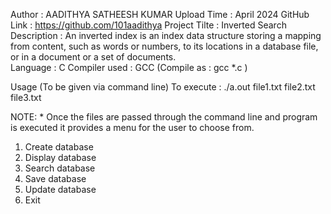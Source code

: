 Author : AADITHYA SATHEESH KUMAR 
Upload Time : April 2024 
GitHub Link : https://github.com/101aadithya 
Project Tilte : Inverted Search 
Description : An inverted index is an index data structure storing a mapping from content, such as words or numbers, to its locations in a database file, or in a document or a set of documents.  
Language : C 
Compiler used : GCC (Compile as : gcc *.c ) 

Usage (To be given via command line) 
To execute : ./a.out file1.txt file2.txt file3.txt 

NOTE: * Once the files are passed through the command line and program is executed it provides a menu for the user to choose from.
1. Create database
2. Display database
3. Search database
4. Save database
5. Update database
6. Exit

